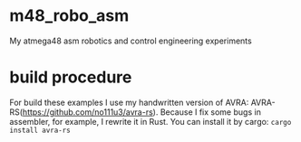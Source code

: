 # m48_robo_asm
My atmega48 asm robotics and control engineering experiments

# build procedure

For build these examples I use my handwritten version of AVRA: AVRA-RS(https://github.com/no111u3/avra-rs). Because I fix some bugs in assembler, for example, I rewrite it in Rust.
You can install it by cargo: `cargo install avra-rs`